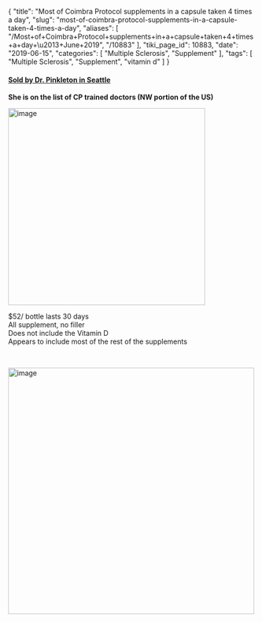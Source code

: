 {
    "title": "Most of Coimbra Protocol supplements in a capsule taken 4 times a day",
    "slug": "most-of-coimbra-protocol-supplements-in-a-capsule-taken-4-times-a-day",
    "aliases": [
        "/Most+of+Coimbra+Protocol+supplements+in+a+capsule+taken+4+times+a+day+\u2013+June+2019",
        "/10883"
    ],
    "tiki_page_id": 10883,
    "date": "2019-06-15",
    "categories": [
        "Multiple Sclerosis",
        "Supplement"
    ],
    "tags": [
        "Multiple Sclerosis",
        "Supplement",
        "vitamin d"
    ]
}


#### [Sold by Dr. Pinkleton in Seattle](https://www.doctorpinkleton.com/shop)

 **She is on the list of CP trained doctors (NW portion of the US)** 

<img src="https://d1bk1kqxc0sym.cloudfront.net/attachments/jpeg/cp-map-world.jpg" alt="image" width="400">

$52/ bottle lasts 30 days  
All supplement, no filler   
Does not include the Vitamin D  
Appears to include most of the rest of the supplements  

&nbsp;

<img src="https://d1bk1kqxc0sym.cloudfront.net/attachments/jpeg/cp.jpg" alt="image" width="500">